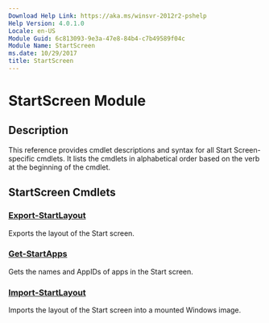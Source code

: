 ```yaml
---
Download Help Link: https://aka.ms/winsvr-2012r2-pshelp
Help Version: 4.0.1.0
Locale: en-US
Module Guid: 6c813093-9e3a-47e8-84b4-c7b49589f04c
Module Name: StartScreen
ms.date: 10/29/2017
title: StartScreen
---
```


# StartScreen Module
## Description
This reference provides cmdlet descriptions and syntax for all Start Screen-specific cmdlets. It lists the cmdlets in alphabetical order based on the verb at the beginning of the cmdlet.

## StartScreen Cmdlets
### [Export-StartLayout](./Export-StartLayout.md)
Exports the layout of the Start screen.

### [Get-StartApps](./Get-StartApps.md)
Gets the names and AppIDs of apps in the Start screen.

### [Import-StartLayout](./Import-StartLayout.md)
Imports the layout of the Start screen into a mounted Windows image.

